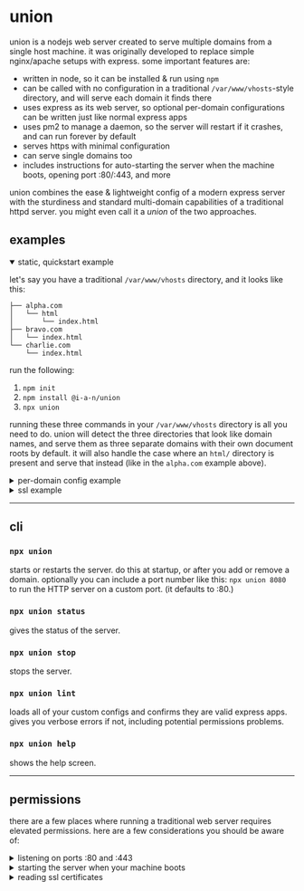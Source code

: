 # union

union is a nodejs web server created to serve multiple domains from a single host machine. it was originally developed to replace simple nginx/apache setups with express. some important features are:

- written in node, so it can be installed & run using `npm`
- can be called with no configuration in a traditional `/var/www/vhosts`-style directory, and will serve each domain it finds there
- uses express as its web server, so optional per-domain configurations can be written just like normal express apps
- uses pm2 to manage a daemon, so the server will restart if it crashes, and can run forever by default
- serves https with minimal configuration
- can serve single domains too
- includes instructions for auto-starting the server when the machine boots, opening port :80/:443, and more

union combines the ease & lightweight config of a modern express server with the sturdiness and standard multi-domain capabilities of a traditional httpd server. you might even call it a _union_ of the two approaches.

## examples

<details open="true">
<summary>
static, quickstart example
</summary>

let's say you have a traditional `/var/www/vhosts` directory, and it looks like this:

```
├── alpha.com
│   └── html
│       └── index.html
├── bravo.com
│   └── index.html
└── charlie.com
    └── index.html
```

run the following:

1. `npm init`
2. `npm install @i-a-n/union`
3. `npx union`

running these three commands in your `/var/www/vhosts` directory is all you need to do. union will detect the three directories that look like domain names, and serve them as three separate domains with their own document roots by default. it will also handle the case where an `html/` directory is present and serve that instead (like in the `alpha.com` example above).

</details>

<details>
<summary>per-domain config example</summary>

let's say you have a structure that looks like this:

```
├── alpha.com
│   ├── app
│   │   ├── index.html
│   │   └── compiled-index.js
│   └── src
│       └── App.tsx
├── bravo.com
│   ├── index.html
│   └── private
│       └── secret.key
└── charlie.com
    └── index.html
```

in this example you might want to serve `alpha.com` from its `./app` directory, as a single page app. you might also want to NOT serve `bravo.com/private`. and you might want to make `charlie.com` password-protected. this is how you'd do that:

```diff
 ├── alpha.com
+│   ├── .union.config.js
 │   ├── app
 │   │   ├── index.html
 │   │   └── compiled-index.js
 │   └── src
 │       └── App.tsx
 ├── bravo.com
 │   ├── index.html
 │   └── private
+│       ├── .do-not-serve
 │       └── secret.key
 └── charlie.com
+│       ├── .union-password
         └── index.html
```

1. add a `.union.config.js` file in the root of the domain you want to use a special config for. union will automatically find that file and use that to serve the domain name it's in. for a single-page app, here's an example of the config file you could use (which just creates an express server):

```
// include express
const express = require('express');

// then configure an express app like usual
const path = require('path');
const app = express();

// Serve static files from the app directory
app.use(express.static(path.join(__dirname, 'app')));

// standard "catchall" handler for single-page apps
app.get('*', (req, res) => {
  res.sendFile(path.join(__dirname, 'app', 'index.html'));
});

// export your express server. union will know what to do with it.
module.exports = app;
```

2. putting a blank `.do-not-serve` file in a directory will keep union from serving that entire directory

```
$ touch bravo.com/private/.do-not-serve
```

3. putting a plaintext file named `.union-password` in a directory will make that directory password-protected. it's kind of a shortcut for traditional `.htaccess`/`.htpasswd` files in other httpd servers. a `.union-password` file looks like this:

```
someuser:somepassword
otheruser:otherpassword
```

</details>

<details>
<summary>ssl example</summary>

union can serve https traffic when certiticates are provided in a standard way. first, make a sibling directory to your domains folders and call it `certificates`:

```diff
 ├── alpha.com
 │   └── html
 │       └── index.html
 ├── bravo.com
 │   └── index.html
 ├── charlie.com
 │  └── index.html
+└── certificates
```

then, create symlinks inside `certificates`. each one should be named `${domain name}` and should point to where the ssl certificates for that domain live on your server. for example, if you use letsencrypt, you might need to run this to create the symlink:

```
$ cd certificates
$ ln -s /etc/letsencrypt/live/alpha.com alpha.com
```

(the target of the symlink should be a directory containing the certificate files `fullchain.pem` and `privkey.pem`.)

```diff
 ├── alpha.com
 │   └── html
 │       └── index.html
 ├── bravo.com
 │   └── index.html
 ├── charlie.com
 │  └── index.html
 └── certificates
+    └── alpha.com -> /etc/letsencrypt/live/alpha.com
```

note that permissions will be tricky for most setups, if you aren't doing all of this as `root`. (everyone says never to use `root` for anything but my personal opinion is that `root` is fine for lots of cases where a host is only handling standard server operations like this.) for more info see [permissions](#permissions).

</details>

---

## cli

### `npx union`

starts or restarts the server. do this at startup, or after you add or remove a domain. optionally you can include a port number like this: `npx union 8080` to run the HTTP server on a custom port. (it defaults to :80.)

### `npx union status`

gives the status of the server.

### `npx union stop`

stops the server.

### `npx union lint`

loads all of your custom configs and confirms they are valid express apps. gives you verbose errors if not, including potential permissions problems.

### `npx union help`

shows the help screen.

---

## permissions

there are a few places where running a traditional web server requires elevated permissions. here are a few considerations you should be aware of:

<details>
<summary>listening on ports :80 and :443</summary>
most machines won't let you run a process that listens on ports :80/:443 (traditional web ports). in order to serve your domains from those ports, you will either need to run the server process as `root`, or follow instructions for your OS to open up those ports for regular users to open things on them. here's how to do that on most linux distributions:

```
echo 'net.ipv4.ip_unprivileged_port_start=0' | sudo tee /etc/sysctl.d/50-unprivileged-ports.conf && sudo sysctl --system
```

note: this allows any user on your system to open processes on these lower numbered ports. although, in my opinion, if you have compromised users on your system you've got bigger problems than whether they run something on port 80 or 3000.

</details>

<details>
<summary>starting the server when your machine boots</summary>
you will need to tell your machine to start the server when the machine starts, and ensure it is running as your preferred user, from your preferred directory. here are steps that work with most linux distributions:

1. **create the service file**

create a new systemd service file for your server:

```bash
sudo vim /etc/systemd/system/union.service
```

here's an example of that file:

```
[Unit]
Description=union
After=network.target

[Service]
Type=simple
User=<your user>
WorkingDirectory=<path to your web root directory>
ExecStart=/usr/bin/npx union
Restart=on-failure

[Install]
WantedBy=multi-user.target
```

2. enable and start union
   after creating the service file, enable it to start at boot and then start the service immediately with the following commands:

```
sudo systemctl enable union.service
sudo systemctl start union.service
```

</details>

<details>
<summary>reading ssl certificates</summary>
SSL certificates need to be readable by the user who starts the web server. how you do that will depend on where your certificates live and how you renew them. let's use letsencrypt on debian as an example: the certificates are usually stored in `/etc/letsencrypt/live/yourdomain.com/`. by default, these certificates and their directories have restrictive permissions, only allowing root access.

one way around this would be to adjust permissions on the directories that contain the certificate files, giving some group read-access, and adding your user to that group. here's how to do that on a typical linux distribution with a typical letsencrypt/certbot setup.

oh, please note: adjusting permissions like this can potentially expose your SSL certificates to other users who have access to your system and can add themselves to your group. but again, if your host has been compromised and malicious users already have access to adding themselves to arbitrary groups, you have much bigger problems, imo.

1. add your non-privileged user to a specific group (e.g., `www-data`), which will be granted access to the certificates

```bash
sudo usermod -a -G www-data <your user>
```

2. change the group ownership of the `/etc/letsencrypt/archive/` and `/etc/letsencrypt/live/` directories to `www-data` (or your chosen group)

```
sudo chown -R root:www-data /etc/letsencrypt/archive/
sudo chown -R root:www-data /etc/letsencrypt/live/
```

3. set the permissions on the two main letsencrypt directories so that group members can read the files within them

```
sudo chmod 750 /etc/letsencrypt/{live,archive}
```

</details>

